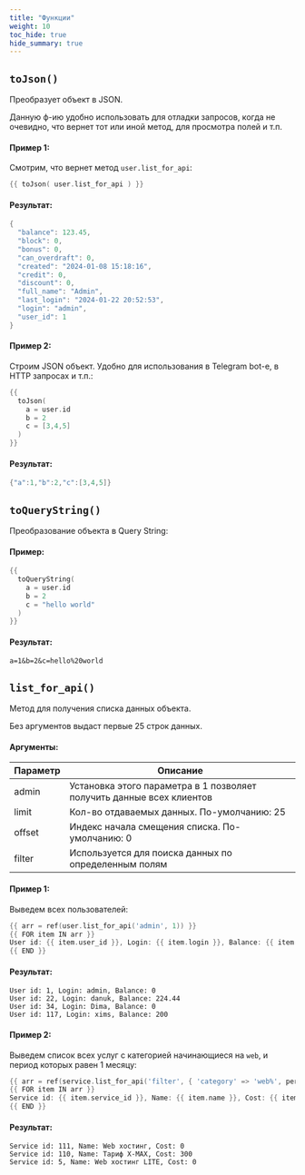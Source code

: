```yaml
---
title: "Функции"
weight: 10
toc_hide: true
hide_summary: true
---
```


## `toJson()`

Преобразует объект в JSON.

Данную ф-ию удобно использовать для отладки запросов, когда не очевидно, что вернет тот или иной метод, для просмотра полей и т.п.

#### Пример 1:

Смотрим, что вернет метод `user.list_for_api`:

```go
{{ toJson( user.list_for_api ) }}
```

#### Результат:
```go
{
  "balance": 123.45,
  "block": 0,
  "bonus": 0,
  "can_overdraft": 0,
  "created": "2024-01-08 15:18:16",
  "credit": 0,
  "discount": 0,
  "full_name": "Admin",
  "last_login": "2024-01-22 20:52:53",
  "login": "admin",
  "user_id": 1
}
```

#### Пример 2:

Строим JSON объект. Удобно для использования в Telegram bot-е, в HTTP запросах и т.п.:

```go
{{
  toJson(
    a = user.id
    b = 2
    c = [3,4,5]
  )
}}
```

#### Результат:
```go
{"a":1,"b":2,"c":[3,4,5]}
```

## `toQueryString()`

Преобразование объекта в Query String:

#### Пример:

```go
{{
  toQueryString(
    a = user.id
    b = 2
    c = "hello world"
  )
}}
```

#### Результат:
```
a=1&b=2&c=hello%20world
```


## `list_for_api()`

Метод для получения списка данных объекта.

Без аргументов выдаст первые 25 строк данных.

#### Аргументы:
| Параметр | Описание |
|:---------|----------|
| admin    | Установка этого параметра в 1 позволяет получить данные всех клиентов
| limit    | Кол-во отдаваемых данных. По-умолчанию: 25
| offset   | Индекс начала смещения списка. По-умолчанию: 0
| filter   | Используется для поиска данных по определенным полям

#### Пример 1:

Выведем всех пользователей:
```go
{{ arr = ref(user.list_for_api('admin', 1)) }}
{{ FOR item IN arr }}
User id: {{ item.user_id }}, Login: {{ item.login }}, Balance: {{ item.balance }}
{{ END }}
```

#### Результат:
```
User id: 1, Login: admin, Balance: 0
User id: 22, Login: danuk, Balance: 224.44
User id: 34, Login: Dima, Balance: 0
User id: 117, Login: xims, Balance: 200
```


#### Пример 2:

Выведем список всех услуг с категорией начинающиеся на `web`, и период которых равен 1 месяцу:
```go
{{ arr = ref(service.list_for_api('filter', { 'category' => 'web%', period => 1 } )) }}
{{ FOR item IN arr }}
Service id: {{ item.service_id }}, Name: {{ item.name }}, Cost: {{ item.cost }}
{{ END }}
```

#### Результат:
```
Service id: 111, Name: Web хостинг, Cost: 0
Service id: 110, Name: Тариф X-MAX, Cost: 300
Service id: 5, Name: Web хостинг LITE, Cost: 0
```
